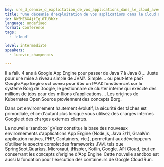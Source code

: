 ```yaml
---
key: une_d_cennie_d_exploitation_de_vos_applications_dans_le_cloud_avec_des_conteneurs_s_curis_s_evolution_d_un_paas_vu_de_l_int_rieur_
title: "Une décennie d'exploitation de vos applications dans le Cloud avec des conteneurs sécurisés ... Evolution d'un PAAS vu de l'intérieur."
id: NWSMZ6X4jtIgl0TU3bXr
language: undefined
format: Conference
tags:
  - 'cloud'

level: intermediate
speakers:
  - ludovic_champenois

---
```


Il a fallu 4 ans à Google App Engine pour passer de Java 7 à Java 8 ... Juste pour une mise à niveau simple de JVM?. Simple ... ou peut-être pas? Google App Engine est connu pour être un PAAS fonctionnant sur le système Borg de Google, le gestionnaire de cluster interne qui exécute des millions de jobs pour des millions d'applications ... Les origines de Kubernetes Open Source proviennent des concepts Borg.

Dans cet environnement hautement évolutif, la sécurité des tâches est primordiale, et ce d'autant plus lorsque vous utilisez des charges internes Google et des charges externes clientes.

La nouvelle ‘sandbox’ gVisor constitue la base des nouveaux environnements d’applications App Engine (Node.js, Java 8/11, GraalVm application natives, PHP, Containers, etc.), permettant aux développeurs d’utiliser le spectre complet des frameworks JVM, tels que SpringBoot,Quarkus, Micronaut, jHispter, Kotlin, Google. API Cloud, tout en conservant les concepts d'origine d'App Engine. Cette nouvelle sandbox est aussi la fondation pour l'execution des containeurs de Google Cloud Run.

